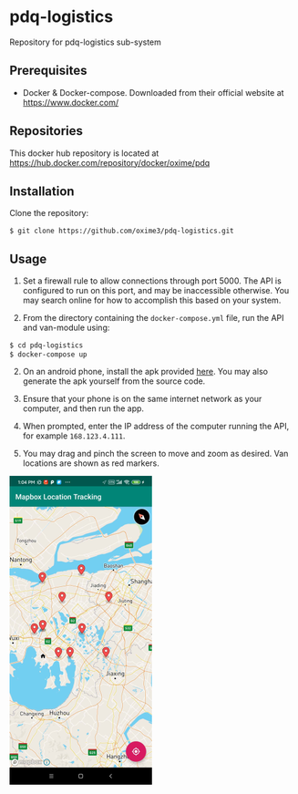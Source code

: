 # pdq-logistics
Repository for pdq-logistics sub-system 

## Prerequisites
- Docker & Docker-compose. Downloaded from their official website at https://www.docker.com/

## Repositories
This docker hub repository is located at https://hub.docker.com/repository/docker/oxime/pdq

## Installation
Clone the repository:
```
$ git clone https://github.com/oxime3/pdq-logistics.git
```
## Usage
1. Set a firewall rule to allow connections through port 5000. The API is configured to run on this port, and may be inaccessible otherwise. You may search online for how to accomplish this based on your system. 

2. From the directory containing the `docker-compose.yml` file, run the API and van-module using:
```
$ cd pdq-logistics
$ docker-compose up
```

2. On an android phone, install the apk provided [here](android-apk/pdq-logistics.apk). You may also generate the apk yourself from the source code.

3. Ensure that your phone is on the same internet network as your computer, and then run the app.

4. When prompted, enter the IP address of the computer running the API, for example `168.123.4.111`.

5. You may drag and pinch the screen to move and zoom as desired. Van locations are shown as red markers.

![app_image](images/van_placements.png)

